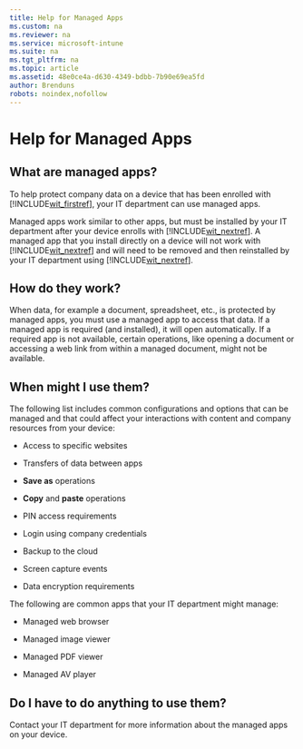 ```yaml
---
title: Help for Managed Apps
ms.custom: na
ms.reviewer: na
ms.service: microsoft-intune
ms.suite: na
ms.tgt_pltfrm: na
ms.topic: article
ms.assetid: 48e0ce4a-d630-4349-bdbb-7b90e69ea5fd
author: Brenduns
robots: noindex,nofollow
---
```

# Help for Managed Apps

## What are managed apps?
To help protect company data on a device that has been enrolled with [!INCLUDE[wit_firstref](../Token/wit_firstref_md.md)], your IT department can use managed apps.

Managed apps work similar to other apps, but must be installed by your IT department after your device enrolls with [!INCLUDE[wit_nextref](../Token/wit_nextref_md.md)]. A managed app that you install directly on a device will not work with [!INCLUDE[wit_nextref](../Token/wit_nextref_md.md)] and will need to be removed and then reinstalled by your IT department using [!INCLUDE[wit_nextref](../Token/wit_nextref_md.md)].

## How do they work?
When data, for example a document, spreadsheet, etc., is protected by managed apps, you must use a managed app to access that data. If a managed app is required (and installed), it will open automatically. If a required app is not available, certain operations, like opening a document or accessing a web link from within a managed document, might not be available.

## When might I use them?
The following list includes common configurations and options that can be managed and that could affect your interactions with content and company resources from your device:

-   Access to specific websites

-   Transfers of data between apps

-   **Save as** operations

-   **Copy** and **paste** operations

-   PIN access requirements

-   Login using company credentials

-   Backup to the cloud

-   Screen capture events

-   Data encryption requirements

The following are common apps that your IT department might manage:

-   Managed web browser

-   Managed image viewer

-   Managed PDF viewer

-   Managed AV player

## Do I have to do anything to use them?
Contact your IT department for more information about the managed apps on your device.

